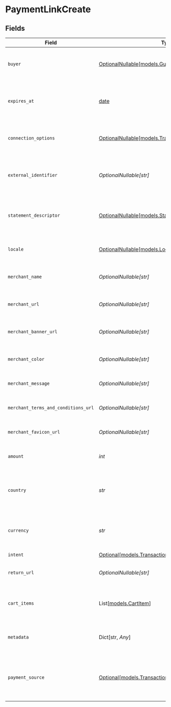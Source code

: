 # PaymentLinkCreate


## Fields

| Field                                                                                              | Type                                                                                               | Required                                                                                           | Description                                                                                        | Example                                                                                            |
| -------------------------------------------------------------------------------------------------- | -------------------------------------------------------------------------------------------------- | -------------------------------------------------------------------------------------------------- | -------------------------------------------------------------------------------------------------- | -------------------------------------------------------------------------------------------------- |
| `buyer`                                                                                            | [OptionalNullable[models.GuestBuyerInput]](../models/guestbuyerinput.md)                           | :heavy_minus_sign:                                                                                 | The guest buyer for the payment link.                                                              |                                                                                                    |
| `expires_at`                                                                                       | [date](https://docs.python.org/3/library/datetime.html#date-objects)                               | :heavy_minus_sign:                                                                                 | The expiration date and time for the payment link.                                                 | 2024-06-01T00:00:00.000Z                                                                           |
| `connection_options`                                                                               | [OptionalNullable[models.TransactionConnectionOptions]](../models/transactionconnectionoptions.md) | :heavy_minus_sign:                                                                                 | Connection options for the payment link.                                                           |                                                                                                    |
| `external_identifier`                                                                              | *OptionalNullable[str]*                                                                            | :heavy_minus_sign:                                                                                 | The merchant reference for the payment link.                                                       | external-12345                                                                                     |
| `statement_descriptor`                                                                             | [OptionalNullable[models.StatementDescriptor]](../models/statementdescriptor.md)                   | :heavy_minus_sign:                                                                                 | The statement descriptor for the payment link.                                                     |                                                                                                    |
| `locale`                                                                                           | [OptionalNullable[models.Locale]](../models/locale.md)                                             | :heavy_minus_sign:                                                                                 | The locale for the payment link.                                                                   | en                                                                                                 |
| `merchant_name`                                                                                    | *OptionalNullable[str]*                                                                            | :heavy_minus_sign:                                                                                 | The merchant's display name.                                                                       | ACME Inc.                                                                                          |
| `merchant_url`                                                                                     | *OptionalNullable[str]*                                                                            | :heavy_minus_sign:                                                                                 | The merchant's website URL.                                                                        | https://merchant.example.com                                                                       |
| `merchant_banner_url`                                                                              | *OptionalNullable[str]*                                                                            | :heavy_minus_sign:                                                                                 | The merchant's banner image URL.                                                                   | https://merchant.example.com/banner.png                                                            |
| `merchant_color`                                                                                   | *OptionalNullable[str]*                                                                            | :heavy_minus_sign:                                                                                 | The merchant's brand color.                                                                        | #FF5733                                                                                            |
| `merchant_message`                                                                                 | *OptionalNullable[str]*                                                                            | :heavy_minus_sign:                                                                                 | A message from the merchant.                                                                       | Thank you for your purchase!                                                                       |
| `merchant_terms_and_conditions_url`                                                                | *OptionalNullable[str]*                                                                            | :heavy_minus_sign:                                                                                 | URL to the merchant's terms and conditions.                                                        | https://merchant.example.com/terms                                                                 |
| `merchant_favicon_url`                                                                             | *OptionalNullable[str]*                                                                            | :heavy_minus_sign:                                                                                 | URL to the merchant's favicon.                                                                     | https://merchant.example.com/favicon.ico                                                           |
| `amount`                                                                                           | *int*                                                                                              | :heavy_check_mark:                                                                                 | The amount for the payment link.                                                                   | 1299                                                                                               |
| `country`                                                                                          | *str*                                                                                              | :heavy_check_mark:                                                                                 | The country code for the payment link.                                                             | DE                                                                                                 |
| `currency`                                                                                         | *str*                                                                                              | :heavy_check_mark:                                                                                 | The currency code for the payment link.                                                            | EUR                                                                                                |
| `intent`                                                                                           | [Optional[models.TransactionIntent]](../models/transactionintent.md)                               | :heavy_minus_sign:                                                                                 | N/A                                                                                                |                                                                                                    |
| `return_url`                                                                                       | *OptionalNullable[str]*                                                                            | :heavy_minus_sign:                                                                                 | The return URL after payment completion.                                                           | https://merchant.example.com/return                                                                |
| `cart_items`                                                                                       | List[[models.CartItem](../models/cartitem.md)]                                                     | :heavy_minus_sign:                                                                                 | The cart items for the payment link.                                                               |                                                                                                    |
| `metadata`                                                                                         | Dict[str, *Any*]                                                                                   | :heavy_minus_sign:                                                                                 | Arbitrary metadata for the payment link.                                                           | {<br/>"order_id": "ORD-12345"<br/>}                                                                |
| `payment_source`                                                                                   | [Optional[models.TransactionPaymentSource]](../models/transactionpaymentsource.md)                 | :heavy_minus_sign:                                                                                 | The way payment method information made it to this transaction.                                    |                                                                                                    |